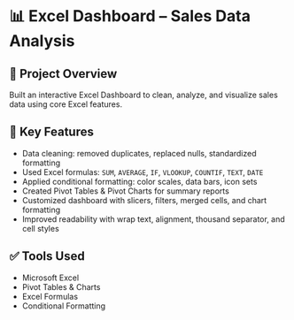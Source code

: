 # 📊 Excel Dashboard – Sales Data Analysis

## 📁 Project Overview

Built an interactive Excel Dashboard to clean, analyze, and visualize sales data using core Excel features.

## 🔧 Key Features

* Data cleaning: removed duplicates, replaced nulls, standardized formatting
* Used Excel formulas: `SUM`, `AVERAGE`, `IF`, `VLOOKUP`, `COUNTIF`, `TEXT`, `DATE`
* Applied conditional formatting: color scales, data bars, icon sets
* Created Pivot Tables & Pivot Charts for summary reports
* Customized dashboard with slicers, filters, merged cells, and chart formatting
* Improved readability with wrap text, alignment, thousand separator, and cell styles

## ✅ Tools Used

* Microsoft Excel
* Pivot Tables & Charts
* Excel Formulas
* Conditional Formatting

